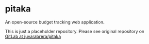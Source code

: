 # pitaka
An open-source budget tracking web application.

This is just a placeholder repository. Please see original repository on [GitLab at juvarabrera/pitaka](https://gitlab.com/juvarabrera/pitaka)
